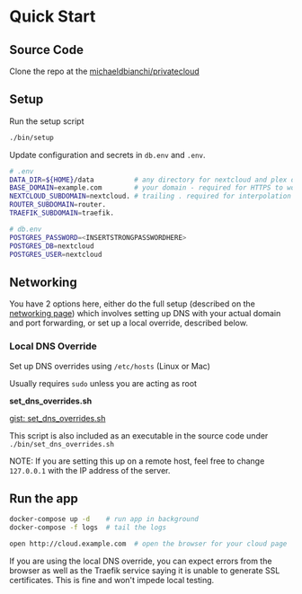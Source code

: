 Quick Start
=============

<script src="//cdn.jsdelivr.net/npm/prismjs@1/components/prism-bash.min.js"></script>

## Source Code

Clone the repo at the [michaeldbianchi/privatecloud](https://github.com/michaeldbianchi/privatecloud)


## Setup

Run the setup script

```sh
./bin/setup
```

Update configuration and secrets in `db.env` and `.env`.

```sh
# .env
DATA_DIR=${HOME}/data          # any directory for nextcloud and plex data to be stored
BASE_DOMAIN=example.com        # your domain - required for HTTPS to work
NEXTCLOUD_SUBDOMAIN=nextcloud. # trailing . required for interpolation
ROUTER_SUBDOMAIN=router.
TRAEFIK_SUBDOMAIN=traefik.

# db.env
POSTGRES_PASSWORD=<INSERTSTRONGPASSWORDHERE>
POSTGRES_DB=nextcloud
POSTGRES_USER=nextcloud
```

## Networking
You have 2 options here, either do the full setup (described on the [networking page](private_cloud/networking.md)) which involves setting up DNS with your actual domain and port forwarding, or set up a local override, described below.

### Local DNS Override
Set up DNS overrides using `/etc/hosts` (Linux or Mac)

Usually requires `sudo` unless you are acting as root

**set_dns_overrides.sh**

[gist: set_dns_overrides.sh](https://gist.githubusercontent.com/michaeldbianchi/c9c79d37de8d125c2ac82df8a13773ff/raw/set_dns_overrides.sh ':include :type=code')

This script is also included as an executable in the source code under `./bin/set_dns_overrides.sh`

NOTE: If you are setting this up on a remote host, feel free to change `127.0.0.1` with the IP address of the server.

## Run the app

```sh
docker-compose up -d    # run app in background
docker-compose -f logs  # tail the logs

open http://cloud.example.com  # open the browser for your cloud page
```

If you are using the local DNS override, you can expect errors from the browser as well as the Traefik service saying it is unable to generate SSL certificates. This is fine and won't impede local testing.
